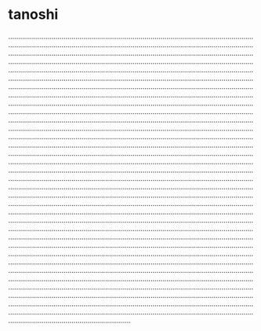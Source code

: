 # tanoshi

......................................................................................................................................................................................................................................................................................................................................................................................................................................................................................................................................................................................................................................................................................................................................................................................................................................................................................................................................................................................................................................................................................................................................................................................................................................................................................................................................................................................................................................................................................................................................................................................................................................................................................................................................................................................................................................................................................................................................................................................................................................................................................................................................................................................................................................................................................................................................................................................................................................................................................................................................................................................................................................................................................................................................................................................................................................................................................................................................................................................................................................................................................................................................................................................................................................................................................................................................................................................................................................................................................................................................................................................................................................................................................................................................................................................................................................................................................................................................................................................................................................................................................................................................................................................................................................................................................................................................................................................................................................................
